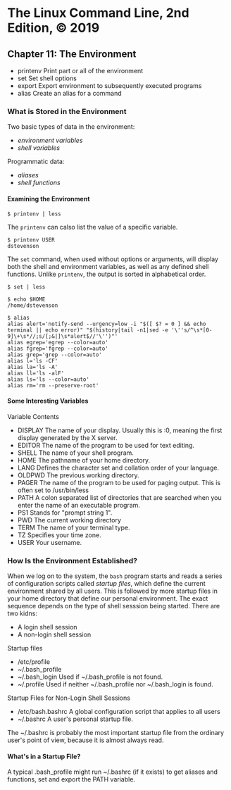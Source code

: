 # The Linux Command Line, 2nd Edition, © 2019

## Chapter 11: The Environment

* printenv Print part or all of the environment
* set Set shell options
* export Export environment to subsequently executed programs
* alias Create an alias for a command

### What is Stored in the Environment

Two basic types of data in the environment:

* _environment variables_
* _shell variables_

Programmatic data:

* _aliases_
* _shell functions_

#### Examining the Environment

`$ printenv | less`

The `printenv` can calso list the value of a specific variable.

```
$ printenv USER
dstevenson
````

The `set` command, when used without options or arguments, will display both the shell and environment variables, 
as well as any defined shell functions. Unlike `printenv`, the output is sorted in alphabetical order.

`$ set | less`

```
$ echo $HOME
/home/dstevenson
```

```
$ alias
alias alert='notify-send --urgency=low -i "$([ $? = 0 ] && echo terminal || echo error)" "$(history|tail -n1|sed -e '\''s/^\s*[0-9]\+\s*//;s/[;&|]\s*alert$//'\'')"'
alias egrep='egrep --color=auto'
alias fgrep='fgrep --color=auto'
alias grep='grep --color=auto'
alias l='ls -CF'
alias la='ls -A'
alias ll='ls -alF'
alias ls='ls --color=auto'
alias rm='rm --preserve-root'
```

#### Some Interesting Variables

Variable Contents
* DISPLAY The name of your display. Usually this is :0, meaning the first display generated by the X server.
* EDITOR The name of the program to be used for text editing.
* SHELL The name of your shell program.
* HOME The pathname of your home directory.
* LANG Defines the character set and collation order of your language.
* OLDPWD The previous working directory.
* PAGER The name of the program to be used for paging output. This is often set to /usr/bin/less
* PATH A colon separated list of directories that are searched when you enter the name of an executable program.
* PS1 Stands for "prompt string 1".
* PWD The current working directory
* TERM The name of your terminal type. 
* TZ Specifies your time zone.
* USER Your username.

### How Is the Environment Established?

When we log on to the system, the `bash` program starts and reads a series of configuration scripts called _startup files_, which define the current environment shared by all users. This is followed by more startup files in your home directory that define our personal environment. The exact sequence depends on the type of shell sesssion being started. There are two kidns:

* A login shell session
* A non-login shell session

Startup files
* /etc/profile
* ~/.bash_profile
* ~/.bash_login Used if ~/.bash_profile is not found.
* ~/.profile Used if neither ~/.bash_profile nor ~/.bash_login is found.

Startup Files for Non-Login Shell Sessions

* /etc/bash.bashrc A global configuration script that applies to all users
* ~/.bashrc A user's personal startup file.

The ~/.bashrc is probably the most important startup file from the ordinary user's point of view, because it is almost always read.

#### What's  in a Startup File?

A typical .bash_profile might run ~/.bashrc (if it exists) to get aliases and functions, set and export the PATH variable.
